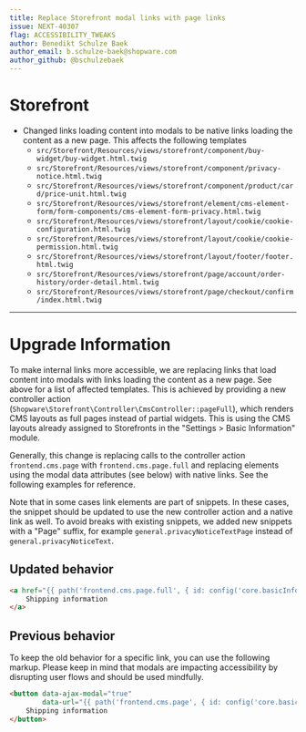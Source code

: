 ```yaml
---
title: Replace Storefront modal links with page links
issue: NEXT-40307
flag: ACCESSIBILITY_TWEAKS
author: Benedikt Schulze Baek
author_email: b.schulze-baek@shopware.com
author_github: @bschulzebaek
---
```

# Storefront
* Changed links loading content into modals to be native links loading the content as a new page. This affects the following templates 
  * `src/Storefront/Resources/views/storefront/component/buy-widget/buy-widget.html.twig`
  * `src/Storefront/Resources/views/storefront/component/privacy-notice.html.twig`
  * `src/Storefront/Resources/views/storefront/component/product/card/price-unit.html.twig`
  * `src/Storefront/Resources/views/storefront/element/cms-element-form/form-components/cms-element-form-privacy.html.twig`
  * `src/Storefront/Resources/views/storefront/layout/cookie/cookie-configuration.html.twig`
  * `src/Storefront/Resources/views/storefront/layout/cookie/cookie-permission.html.twig`
  * `src/Storefront/Resources/views/storefront/layout/footer/footer.html.twig`
  * `src/Storefront/Resources/views/storefront/page/account/order-history/order-detail.html.twig`
  * `src/Storefront/Resources/views/storefront/page/checkout/confirm/index.html.twig`
___
# Upgrade Information
To make internal links more accessible, we are replacing links that load content into modals with links loading the content as a new page. See above for a list of affected templates.
This is achieved by providing a new controller action (`Shopware\Storefront\Controller\CmsController::pageFull`), which renders CMS layouts as full pages instead of partial widgets. This is using the CMS layouts already assigned to Storefronts in the "Settings > Basic Information" module.

Generally, this change is replacing calls to the controller action `frontend.cms.page` with `frontend.cms.page.full` and replacing elements using the modal data attributes (see below) with native links. See the following examples for reference.

Note that in some cases link elements are part of snippets. In these cases, the snippet should be updated to use the new controller action and a native link as well. To avoid breaks with existing snippets, we added new snippets with a "Page" suffix, for example `general.privacyNoticeTextPage` instead of `general.privacyNoticeText`.

## Updated behavior
```html
<a href="{{ path('frontend.cms.page.full', { id: config('core.basicInformation.shippingPaymentInfoPage') }) }}">
    Shipping information
</a>
```

## Previous behavior

To keep the old behavior for a specific link, you can use the following markup.
Please keep in mind that modals are impacting accessibility by disrupting user flows and should be used mindfully. 

```html
<button data-ajax-modal="true"
        data-url="{{ path('frontend.cms.page', { id: config('core.basicInformation.shippingPaymentInfoPage') }) }}">
    Shipping information
</button>
```
